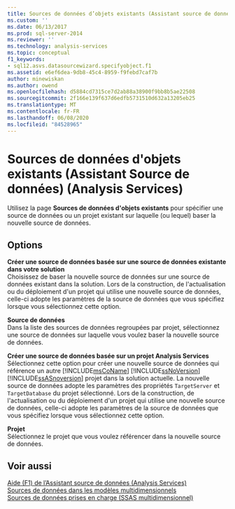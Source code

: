 ```yaml
---
title: Sources de données d’objets existants (Assistant source de données) (Analysis Services) | Microsoft Docs
ms.custom: ''
ms.date: 06/13/2017
ms.prod: sql-server-2014
ms.reviewer: ''
ms.technology: analysis-services
ms.topic: conceptual
f1_keywords:
- sql12.asvs.datasourcewizard.specifyobject.f1
ms.assetid: e6ef6dea-9db8-45c4-8959-f9febd7caf7b
author: minewiskan
ms.author: owend
ms.openlocfilehash: d5884cd7315ce7d2ab88a38900f9bb8b5ae22508
ms.sourcegitcommit: 2f166e139f637d6edfb5731510d632a13205eb25
ms.translationtype: MT
ms.contentlocale: fr-FR
ms.lasthandoff: 06/08/2020
ms.locfileid: "84528965"
---
```

# <a name="data-sources-from-existing-objects-data-source-wizard-analysis-services"></a>Sources de données d'objets existants (Assistant Source de données) (Analysis Services)
  Utilisez la page **Sources de données d'objets existants** pour spécifier une source de données ou un projet existant sur laquelle (ou lequel) baser la nouvelle source de données.  
  
## <a name="options"></a>Options  
 **Créer une source de données basée sur une source de données existante dans votre solution**  
 Choisissez de baser la nouvelle source de données sur une source de données existant dans la solution. Lors de la construction, de l'actualisation ou du déploiement d'un projet qui utilise une nouvelle source de données, celle-ci adopte les paramètres de la source de données que vous spécifiez lorsque vous sélectionnez cette option.  
  
 **Source de données**  
 Dans la liste des sources de données regroupées par projet, sélectionnez une source de données sur laquelle vous voulez baser la nouvelle source de données.  
  
 **Créer une source de données basée sur un projet Analysis Services**  
 Sélectionnez cette option pour créer une nouvelle source de données qui référence un autre [!INCLUDE[msCoName](../includes/msconame-md.md)] [!INCLUDE[ssNoVersion](../includes/ssnoversion-md.md)] [!INCLUDE[ssASnoversion](../includes/ssasnoversion-md.md)] projet dans la solution actuelle. La nouvelle source de données adopte les paramètres des propriétés `TargetServer` et `TargetDatabase` du projet sélectionné. Lors de la construction, de l'actualisation ou du déploiement d'un projet qui utilise une nouvelle source de données, celle-ci adopte les paramètres de la source de données que vous spécifiez lorsque vous sélectionnez cette option.  
  
 **Projet**  
 Sélectionnez le projet que vous voulez référencer dans la nouvelle source de données.  
  
## <a name="see-also"></a>Voir aussi  
 [Aide (F1) de l’Assistant source de données &#40;Analysis Services&#41;](data-source-wizard-f1-help-analysis-services.md)   
 [Sources de données dans les modèles multidimensionnels](multidimensional-models/data-sources-in-multidimensional-models.md)   
 [Sources de données prises en charge &#40;SSAS multidimensionnel&#41;](multidimensional-models/supported-data-sources-ssas-multidimensional.md)  
  
  

